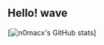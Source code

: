 ## Hello! wave


[![n0macx's GitHub stats](https://github-readme-stats.vercel.app/api?username=n0macx&show_icons=true&theme=dark)]

